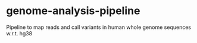 # genome-analysis-pipeline

Pipeline to map reads and call variants in human whole genome sequences w.r.t. hg38

